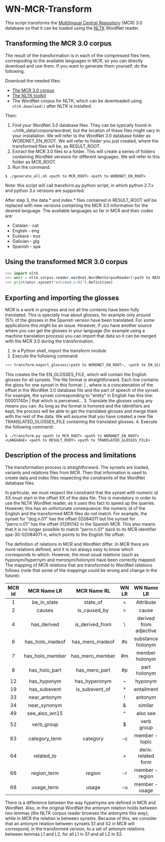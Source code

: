 # WN-MCR-Transform

This script transforms the [Multilingual Central Repository](http://adimen.si.ehu.es/web/MCR/) (MCR) 3.0 database so that it can be loaded using the [NLTK](http://www.nltk.org/) WordNet reader.

## Transforming the MCR 3.0 corpus

The result of the transformation is in each of the compressed files here, correspoding to the available languages in MCR, so you can directly download and use them. If you want to generate them yourself, do the following.

Download the needed files:

* [The MCR 3.0 corpus](http://adimen.si.ehu.es/web/MCR/)
* [The NLTK toolkit](http://www.nltk.org/)
* The WordNet corpus for NLTK, which can be downloaded using `nltk.download()` after NLTK is installed.

Then:

1. Find your WordNet 3.0 database files. They can be typically found in ~/nltk_data/corpora/wordnet, but the location of these files might vary in your installation. We will refer to the WordNet 3.0 database folder as WORDNET_EN_ROOT. We will refer to folder you just created, where the transformed files will be, as RESULT_ROOT.
2. Extract the MCR 3.0 files to a folder. This will create a series of folders containing WordNet versions for different languages. We will refer to this folder as MCR_ROOT.
3. Run the command:

```shell
$ ./generate_all.sh <path to MCR_ROOT> <path to WORDNET_EN_ROOT>
```

Note: this script will call transform.py python script, in which python 2.7.x and python 3.x versions are supported.

After step 3, the data.* and index.* files contained in RESULT_ROOT will be replaced with new versions containing the MCR 3.0 information for the desired language. The available languages so far in MCR and their codes are:

* Catalan - cat
* English - eng
* Euskara - eus
* Galician - glg
* Spanish - spa

## Using the transformed MCR 3.0 corpus

```python
>>> import nltk
>>> wncr = nltk.corpus.reader.wordnet.WordNetCorpusReader(<path to RESULT_ROOT>)
>>> print(wncr.synset("entidad.n.01").definition)
```

## Exporting and importing the glosses

MCR is a work in progress and not all the contents have been fully translated. This is specially true about glosses, for example only around 15% of the glosses in the Spanish version have been translated. For some applications this might be an issue.
However, if you have another source where you can get the glosses in your language (for example using a machine translation process) you can import that data so it can be merged with the MCR 3.0 during the transformation.

1. In a Python shell, import the transform module
2. Execute the following command:
```python
>>> transform.export_glosses(<path to WORDNET_EN_ROOT>, <path to EN_GLOSSES_FILE>)
```
This creates the file EN_GLOSSES_FILE, which will contain the English glosses for all synsets. The file format is straightforward. Each line contains the gloss for one synset in this format: <id> | <gloss>, where <id> is a concatenation of the offset in the WordNet 3.0 database file and the part of speech of the synset. For example, the synset corresponding to "entity" in English has this line: 00001740n | that which is perceived...
3. Translate the glosses using any means you can. As long as the format is honored and the identifiers are kept, the process will be able to get the translated glosses and merge them with the rest of the data. We will assume that you have created a new file TRANSLATED_GLOSSES_FILE containing the translated glosses.
4. Execute the following command:
```shell
$ ./transform.py <path to MCR_ROOT> <path to WORDNET_EN_ROOT> <LANGUAGE> <path to RESULT_ROOT> <path to TRANSLATED_GLOSSES_FILE>
```

## Description of the process and limitations

The transformation process is straightforward. The synsets are loaded, variants and relations files from MCR. Then that information is used to create data and index files respecting the constraints of the WordNet database files.

In particular, we must respect the constraint that the synset with numeric id XX must start in the offset XX of the data file. This is mandatory in order to use the NLTK WordNet reader, as it uses this fact to speed up the queries. However, this has an unfortunate consequence: the numeric id of the English and the transformed MCR files do not match. For example, the synset for "dog.n.01" has the offset 02084071 but the synset for "perro.n.01" has the offset 01295142 in the Spanish MCR. This also means that it is no longer possible to match "perro.n.01" back to its MCR identifier spa-30-02084071-n, which points to the English file offset.

The definition of relations in MCR and WordNet differ. In MCR there are more relations defined, and it is not always easy to know which corresponds to which. However, the most usual relations (such as hyponym/hypernym and meronym/holonym) have been correctly mapped. The mapping of MCR relations that are transformed to WordNet relations follows (note that some of the mappings could be wrong and change in the future):

MCR Id | MCR Name LR | MCR Name RL | WN LR | WN Name LR | WN RL | WN Name RL
:-----:|:-----------:|:-----------:|:-----:|:----------:|:-----:|:----------:
1 | be\_in\_state | state_of | = | Attribute | = | Attribute
2 | causes | is\_caused\_by | > | cause |  | 
4 | has\_derived | is\_derived_from | \ | derived from adjective |  | 
6 | has\_holo\_madeof | has\_mero\_madeof | #s | substance holonym | %s | substance meronym
7 | has\_holo\_member | has\_mero\_member | #m | member holonym | %m | member meronym
8 | has\_holo\_part | has\_mero\_part | #p | part holonym | %p | part meronym
12 | has\_hyponym | has\_hyperonym | ~ | hyponym | @ | hypernym
19 | has\_subevent | is\_subevent\_of | * | entailment |  | 
33 | near\_antonym |  | ! | antonym | ! | antonym
34 | near\_synonym |  | & | similar | & | similar
49 | see\_also\_wn15 |  | ^ | also see |  | 
52 | verb_group |  | $ | verb group | $ | verb group
63 | category_term | category | -c | member - topic | ;c | domain - region
64 | related_to |  | + | deriv. related form | + | deriv. related form
66 | region_term | region | -r | member - region | ;r | domain - region
68 | usage_term | usage | -u | member - usage | ;u | domain - usage

There is a difference between the way hypernyms are defined in MCR and WordNet. Also, in the original WordNet the antonym relation holds between two lemmas (the NLTK corpus reader browses the antonyms this way), while in MCR the relation is between synsets. Because of this, we consider that an antonym relation between synsets S1 and S2 in MCR will correspond, in the transformed version, to a set of antonym relations between lemmas L1 and L2, for all L1 in S1 and all L2 in S2.
